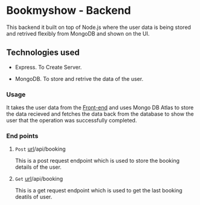 
# Bookmyshow - Backend

This backend it built on top of Node.js where the user data is being stored and retrived flexibly from MongoDB and shown on the UI.

## Technologies used
- Express.
   To Create Server.
   
- MongoDB.
   To store and retrive the data of the user.

### Usage 
It takes the user data from the [Front-end](https://shubz8497.github.io/BookMyShow/) and uses Mongo DB Atlas to store the data recieved and fetches the data back from the database to show the user that the operation was successfully completed.

### End points
1. `Post` [url](https://bookmyshow-api.onrender.com/api/booking)/api/booking 

   This is a post request endpoint which is used to store the booking details of the user.

2. `Get` [url](https://bookmyshow-api.onrender.com)/api/booking

   This is a get request endpoint which is used to get the last booking deatils of user.
